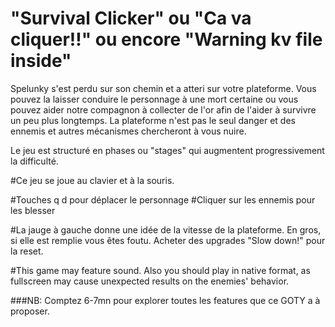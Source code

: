 # "Survival Clicker" ou "Ca va cliquer!!" ou encore "Warning kv file inside"

  Spelunky s'est perdu sur son chemin et a atteri sur votre plateforme. Vous pouvez la laisser conduire le personnage à une mort certaine ou vous pouvez aider notre compagnon à collecter de l'or afin de l'aider à survivre un peu plus longtemps.
  La plateforme n'est pas le seul danger et des ennemis et autres mécanismes chercheront à vous nuire.
  
 Le jeu est structuré en phases ou "stages" qui augmentent progressivement la difficulté. 
 
#Ce jeu se joue au clavier et à la souris.

#Touches q d pour déplacer le personnage
#Cliquer sur les ennemis pour les blesser

#La jauge à gauche donne une idée de la vitesse de la plateforme. En gros, si elle est remplie vous êtes foutu. Acheter des upgrades "Slow down!" pour la reset.

#This game may feature sound. Also you should play in native format, as fullscreen may cause unexpected results on the enemies' behavior.

###NB: Comptez 6-7mn pour explorer toutes les features que ce GOTY a à proposer.
